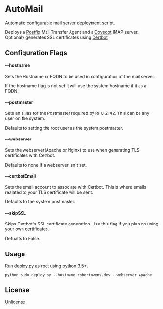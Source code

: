 # AutoMail
Automatic configurable mail server deployment script.

Deploys a [Postfix](http://www.postfix.org/) Mail Transfer Agent and a [Dovecot](https://www.dovecot.org/) IMAP server.  
Optionaly generates SSL certificates using [Certbot](https://certbot.eff.org/)

## Configuration Flags

#### --hostname
Sets the Hostname or FQDN to be used in configuration of the mail server.

If the hostname flag is not set it will use the system hostname if it as a FQDN.

#### --postmaster
Sets an ailias for the Postmaster required by RFC 2142. This can be any user on the system.

Defaults to setting the root user as the system postmaster.

#### --webserver
Sets the webserver(Apache or Nginx) to use when generating TLS certificates with Certbot.

Defaults to none if a webserver isn't set.

#### --certbotEmail
Sets the email account to associate with Certbot. This is where emails realated to your TLS certificate will be sent.

Defaults to the system postmaster.

#### --skipSSL
Skips Certbot's SSL certificate generation. Use this flag if you plan on using your own certificates.

Defualts to False.


## Usage

Run deploy.py as root using python 3.5+.

`python
sudo deploy.py --hostname robertowens.dev --webserver Apache
`

## License
[Unlicense](https://choosealicense.com/licenses/unlicense/)
